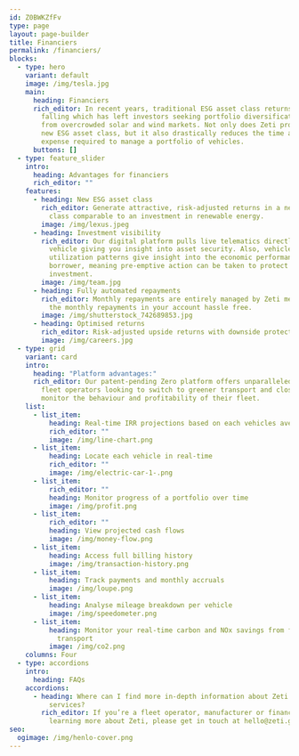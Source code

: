 ```yaml
---
id: Z0BWKZfFv
type: page
layout: page-builder
title: Financiers
permalink: /financiers/
blocks:
  - type: hero
    variant: default
    image: /img/tesla.jpg
    main:
      heading: Financiers
      rich_editor: In recent years, traditional ESG asset class returns have been
        falling which has left investors seeking portfolio diversification away
        from overcrowded solar and wind markets. Not only does Zeti provide a
        new ESG asset class, but it also drastically reduces the time and
        expense required to manage a portfolio of vehicles.
      buttons: []
  - type: feature_slider
    intro:
      heading: Advantages for financiers
      rich_editor: ""
    features:
      - heading: New ESG asset class
        rich_editor: Generate attractive, risk-adjusted returns in a new clean asset
          class comparable to an investment in renewable energy.
        image: /img/lexus.jpeg
      - heading: Investment visibility
        rich_editor: Our digital platform pulls live telematics directly from each
          vehicle giving you insight into asset security. Also, vehicle
          utilization patterns give insight into the economic performance of the
          borrower, meaning pre-emptive action can be taken to protect your
          investment.
        image: /img/team.jpg
      - heading: Fully automated repayments
        rich_editor: Monthly repayments are entirely managed by Zeti meaning you'll see
          the monthly repayments in your account hassle free.
        image: /img/shutterstock_742689853.jpg
      - heading: Optimised returns
        rich_editor: Risk-adjusted upside returns with downside protection.
        image: /img/careers.jpg
  - type: grid
    variant: card
    intro:
      heading: "Platform advantages:"
      rich_editor: Our patent-pending Zero platform offers unparalleled insight for
        fleet operators looking to switch to greener transport and closely
        monitor the behaviour and profitability of their fleet.
    list:
      - list_item:
          heading: Real-time IRR projections based on each vehicles average mileage
          rich_editor: ""
          image: /img/line-chart.png
      - list_item:
          heading: Locate each vehicle in real-time
          rich_editor: ""
          image: /img/electric-car-1-.png
      - list_item:
          rich_editor: ""
          heading: Monitor progress of a portfolio over time
          image: /img/profit.png
      - list_item:
          rich_editor: ""
          heading: View projected cash flows
          image: /img/money-flow.png
      - list_item:
          heading: Access full billing history
          image: /img/transaction-history.png
      - list_item:
          heading: Track payments and monthly accruals
          image: /img/loupe.png
      - list_item:
          heading: Analyse mileage breakdown per vehicle
          image: /img/speedometer.png
      - list_item:
          heading: Monitor your real-time carbon and NOx savings from financing clean
            transport
          image: /img/co2.png
    columns: Four
  - type: accordions
    intro:
      heading: FAQs
    accordions:
      - heading: Where can I find more in-depth information about Zeti's products and
          services?
        rich_editor: If you’re a fleet operator, manufacturer or financier interested in
          learning more about Zeti, please get in touch at hello@zeti.group.
seo:
  ogimage: /img/henlo-cover.png
---
```

